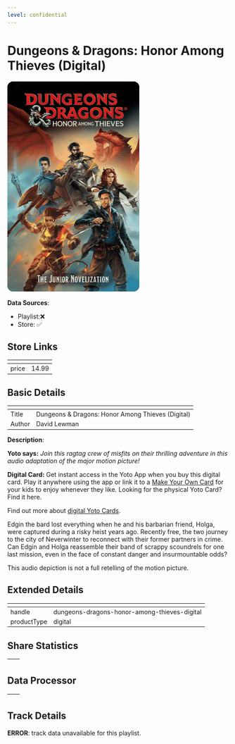 ```yaml
---
level: confidential
---
```

# Dungeons & Dragons: Honor Among Thieves (Digital)

![card_[eUwQ9].png](../../img/cards/card_[eUwQ9].png)

**Data Sources**: 

- Playlist:❌
- Store: ✅


## Store Links

| <!-- --> | <!-- --> |
| - | - |
| price | 14.99 |


## Basic Details

| <!-- --> | <!-- --> |
| - | - |
| Title | Dungeons & Dragons: Honor Among Thieves (Digital) |
| Author | David Lewman |

**Description**:

****Yoto says:**** _Join this ragtag crew of misfits on their thrilling adventure in this audio adaptation of the major motion picture!_

**Digital Card:** Get instant access in the Yoto App when you buy this digital card. Play it anywhere using the app or link it to a [Make Your Own Card](https://uk.yotoplay.com/make-your-own) for your kids to enjoy whenever they like. Looking for the physical Yoto Card? Find it here.

Find out more about [digital Yoto Cards](/blogs/yoto-journal/what-are-digital-yoto-cards).

Edgin the bard lost everything when he and his barbarian friend, Holga, were captured during a risky heist years ago. Recently free, the two journey to the city of Neverwinter to reconnect with their former partners in crime. Can Edgin and Holga reassemble their band of scrappy scoundrels for one last mission, even in the face of constant danger and insurmountable odds?

This audio depiction is not a full retelling of the motion picture.


## Extended Details

| <!-- --> | <!-- --> |
| - | - |
| handle | dungeons-dragons-honor-among-thieves-digital |
| productType | digital |


## Share Statistics

| <!-- --> | <!-- --> |
| - | - |


## Data Processor

| <!-- --> | <!-- --> |
| - | - |


## Track Details

**ERROR**: track data unavailable for this playlist.

